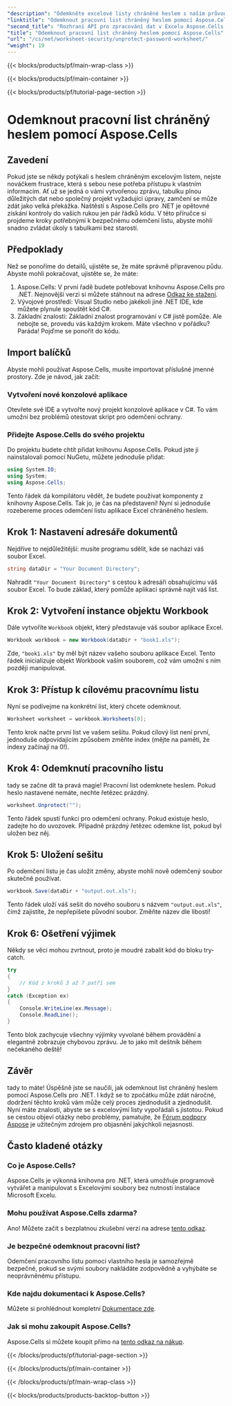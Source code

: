 ```yaml
---
"description": "Odemkněte excelové listy chráněné heslem s naším průvodcem Aspose.Cells! Snadné kroky k opětovnému získání přístupu bez námahy pomocí C#."
"linktitle": "Odemknout pracovní list chráněný heslem pomocí Aspose.Cells"
"second_title": "Rozhraní API pro zpracování dat v Excelu Aspose.Cells v .NET"
"title": "Odemknout pracovní list chráněný heslem pomocí Aspose.Cells"
"url": "/cs/net/worksheet-security/unprotect-password-worksheet/"
"weight": 19
---
```


{{< blocks/products/pf/main-wrap-class >}}

{{< blocks/products/pf/main-container >}}

{{< blocks/products/pf/tutorial-page-section >}}

# Odemknout pracovní list chráněný heslem pomocí Aspose.Cells

## Zavedení
Pokud jste se někdy potýkali s heslem chráněným excelovým listem, nejste nováčkem frustrace, která s sebou nese potřeba přístupu k vlastním informacím. Ať už se jedná o vámi vytvořenou zprávu, tabulku plnou důležitých dat nebo společný projekt vyžadující úpravy, zamčení se může zdát jako velká překážka. Naštěstí s Aspose.Cells pro .NET je opětovné získání kontroly do vašich rukou jen pár řádků kódu. V této příručce si projdeme kroky potřebnými k bezpečnému odemčení listu, abyste mohli snadno zvládat úkoly s tabulkami bez starostí.
## Předpoklady
Než se ponoříme do detailů, ujistěte se, že máte správně připravenou půdu. Abyste mohli pokračovat, ujistěte se, že máte:
1. Aspose.Cells: V první řadě budete potřebovat knihovnu Aspose.Cells pro .NET. Nejnovější verzi si můžete stáhnout na adrese [Odkaz ke stažení](https://releases.aspose.com/cells/net/).
2. Vývojové prostředí: Visual Studio nebo jakékoli jiné .NET IDE, kde můžete plynule spouštět kód C#.
3. Základní znalosti: Základní znalost programování v C# jistě pomůže. Ale nebojte se, provedu vás každým krokem.
Máte všechno v pořádku? Paráda! Pojďme se ponořit do kódu.
## Import balíčků
Abyste mohli používat Aspose.Cells, musíte importovat příslušné jmenné prostory. Zde je návod, jak začít:
### Vytvoření nové konzolové aplikace
Otevřete své IDE a vytvořte nový projekt konzolové aplikace v C#. To vám umožní bez problémů otestovat skript pro odemčení ochrany.
### Přidejte Aspose.Cells do svého projektu
Do projektu budete chtít přidat knihovnu Aspose.Cells. Pokud jste ji nainstalovali pomocí NuGetu, můžete jednoduše přidat:
```csharp
using System.IO;
using System;
using Aspose.Cells;
```
Tento řádek dá kompilátoru vědět, že budete používat komponenty z knihovny Aspose.Cells.
Tak jo, je čas na představení! Nyní si jednoduše rozebereme proces odemčení listu aplikace Excel chráněného heslem.
## Krok 1: Nastavení adresáře dokumentů
Nejdříve to nejdůležitější: musíte programu sdělit, kde se nachází váš soubor Excel.
```csharp
string dataDir = "Your Document Directory";
```
Nahradit `"Your Document Directory"` s cestou k adresáři obsahujícímu váš soubor Excel. To bude základ, který pomůže aplikaci správně najít váš list.
## Krok 2: Vytvoření instance objektu Workbook
Dále vytvoříte `Workbook` objekt, který představuje váš soubor aplikace Excel.
```csharp
Workbook workbook = new Workbook(dataDir + "book1.xls");
```
Zde, `"book1.xls"` by měl být název vašeho souboru aplikace Excel. Tento řádek inicializuje objekt Workbook vaším souborem, což vám umožní s ním později manipulovat.
## Krok 3: Přístup k cílovému pracovnímu listu
Nyní se podívejme na konkrétní list, který chcete odemknout.
```csharp
Worksheet worksheet = workbook.Worksheets[0];
```
Tento krok načte první list ve vašem sešitu. Pokud cílový list není první, jednoduše odpovídajícím způsobem změňte index (mějte na paměti, že indexy začínají na 0!).
## Krok 4: Odemknutí pracovního listu
tady se začne dít ta pravá magie! Pracovní list odemknete heslem. Pokud heslo nastavené nemáte, nechte řetězec prázdný.
```csharp
worksheet.Unprotect("");
```
Tento řádek spustí funkci pro odemčení ochrany. Pokud existuje heslo, zadejte ho do uvozovek. Případně prázdný řetězec odemkne list, pokud byl uložen bez něj.
## Krok 5: Uložení sešitu
Po odemčení listu je čas uložit změny, abyste mohli nově odemčený soubor skutečně používat.
```csharp
workbook.Save(dataDir + "output.out.xls");
```
Tento řádek uloží váš sešit do nového souboru s názvem `"output.out.xls"`, čímž zajistíte, že nepřepíšete původní soubor. Změňte název dle libosti!
## Krok 6: Ošetření výjimek
Někdy se věci mohou zvrtnout, proto je moudré zabalit kód do bloku try-catch.
```csharp
try
{
    // Kód z kroků 3 až 7 patří sem
}
catch (Exception ex)
{
    Console.WriteLine(ex.Message);
    Console.ReadLine();
}
```
Tento blok zachycuje všechny výjimky vyvolané během provádění a elegantně zobrazuje chybovou zprávu. Je to jako mít deštník během nečekaného deště!
## Závěr
tady to máte! Úspěšně jste se naučili, jak odemknout list chráněný heslem pomocí Aspose.Cells pro .NET. I když se to zpočátku může zdát náročné, dodržení těchto kroků vám může celý proces zjednodušit a zjednodušit. Nyní máte znalosti, abyste se s excelovými listy vypořádali s jistotou. Pokud se cestou objeví otázky nebo problémy, pamatujte, že [Fórum podpory Aspose](https://forum.aspose.com/c/cells/9) je užitečným zdrojem pro objasnění jakýchkoli nejasností.
## Často kladené otázky
### Co je Aspose.Cells?
Aspose.Cells je výkonná knihovna pro .NET, která umožňuje programově vytvářet a manipulovat s Excelovými soubory bez nutnosti instalace Microsoft Excelu.
### Mohu používat Aspose.Cells zdarma?
Ano! Můžete začít s bezplatnou zkušební verzí na adrese [tento odkaz](https://releases.aspose.com/).
### Je bezpečné odemknout pracovní list?
Odemčení pracovního listu pomocí vlastního hesla je samozřejmě bezpečné, pokud se svými soubory nakládáte zodpovědně a vyhýbáte se neoprávněnému přístupu.
### Kde najdu dokumentaci k Aspose.Cells?
Můžete si prohlédnout kompletní [Dokumentace zde](https://reference.aspose.com/cells/net/).
### Jak si mohu zakoupit Aspose.Cells?
Aspose.Cells si můžete koupit přímo na [tento odkaz na nákup](https://purchase.aspose.com/buy).

{{< /blocks/products/pf/tutorial-page-section >}}

{{< /blocks/products/pf/main-container >}}

{{< /blocks/products/pf/main-wrap-class >}}

{{< blocks/products/products-backtop-button >}}